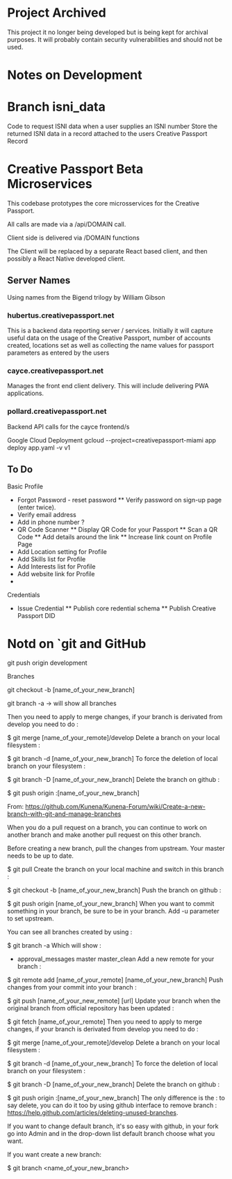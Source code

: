 # Project Archived

This project it no longer being developed but is being kept for archival purposes. It will probably contain security vulnerabilities and should not be used.

# Notes on Development
# Branch isni_data
Code to request ISNI data when a user supplies an ISNI number
Store the returned ISNI data in a record attached to the users Creative Passport Record


# Creative Passport Beta Microservices

This codebase prototypes the core microsservices for the Creative Passport.

All calls are made via a /api/DOMAIN call.

Client side is delivered via /DOMAIN functions

The Client will be replaced by a separate React based client, and then possibly a React Native developed client.

## Server Names
Using names from the Bigend trilogy by William Gibson

### hubertus.creativepassport.net
This is a backend data reporting server / services. Initially it will capture useful data on the usage of the 
Creative Passport, number of accounts created, locations set as well as collecting the name values for passport 
parameters as entered by the users

### cayce.creativepassport.net
Manages the front end client delivery. This will include delivering PWA applications.

### pollard.creativepassport.net
Backend API calls for the cayce frontend/s

Google Cloud Deployment
gcloud --project=creativepassport-miami app deploy app.yaml -v v1

## To Do
Basic Profile
* Forgot Password - reset password
** Verify password on sign-up page (enter twice). 
* Verify email address
* Add in phone number ?
* QR Code Scanner
** Display QR Code for your Passport
** Scan a QR Code 
** Add details around the link 
** Increase link count on Profile Page
* Add Location setting for Profile
* Add Skills list for Profile
* Add Interests list for Profile
* Add website link for Profile
* 
Credentials
* Issue Credential
** Publish core redential schema
** Publish Creative Passport DID 


# Notd on `git and GitHub

git push origin development

Branches

git checkout -b [name_of_your_new_branch]

 git branch -a  -> will show all branches

 Then you need to apply to merge changes, if your branch is derivated from develop you need to do :

$ git merge [name_of_your_remote]/develop
Delete a branch on your local filesystem :

$ git branch -d [name_of_your_new_branch]
To force the deletion of local branch on your filesystem :

$ git branch -D [name_of_your_new_branch]
Delete the branch on github :

$ git push origin :[name_of_your_new_branch]

From: https://github.com/Kunena/Kunena-Forum/wiki/Create-a-new-branch-with-git-and-manage-branches

When you do a pull request on a branch, you can continue to work on another branch and make another pull request on this other branch.

Before creating a new branch, pull the changes from upstream. Your master needs to be up to date.

$ git pull
Create the branch on your local machine and switch in this branch :

$ git checkout -b [name_of_your_new_branch]
Push the branch on github :

$ git push origin [name_of_your_new_branch]
When you want to commit something in your branch, be sure to be in your branch. Add -u parameter to set upstream.

You can see all branches created by using :

$ git branch -a
Which will show :

* approval_messages
  master
  master_clean
Add a new remote for your branch :

$ git remote add [name_of_your_remote] [name_of_your_new_branch]
Push changes from your commit into your branch :

$ git push [name_of_your_new_remote] [url]
Update your branch when the original branch from official repository has been updated :

$ git fetch [name_of_your_remote]
Then you need to apply to merge changes, if your branch is derivated from develop you need to do :

$ git merge [name_of_your_remote]/develop
Delete a branch on your local filesystem :

$ git branch -d [name_of_your_new_branch]
To force the deletion of local branch on your filesystem :

$ git branch -D [name_of_your_new_branch]
Delete the branch on github :

$ git push origin :[name_of_your_new_branch]
The only difference is the : to say delete, you can do it too by using github interface to remove branch : https://help.github.com/articles/deleting-unused-branches.

If you want to change default branch, it's so easy with github, in your fork go into Admin and in the drop-down list default branch choose what you want.

If you want create a new branch:

$ git branch <name_of_your_new_branch>
